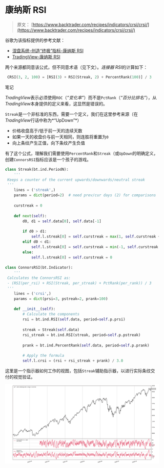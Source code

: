 # 康纳斯 RSI

> 原文： [https://www.backtrader.com/recipes/indicators/crsi/crsi/](https://www.backtrader.com/recipes/indicators/crsi/crsi/)

谷歌为该指标提供的参考文献：

*   [涅盘系统-创造“终极”指标-康纳斯 RSI](https://www.nirvanasystems.com/ultimate-indicator-connors-rsi/)
*   [TradingView-康纳斯 RSI](https://www.tradingview.com/wiki/Connors_RSI_(CRSI))

两个来源都同意该公式，但不同意术语（见下文）。*连接器 RSI*的计算如下：

```py
 CRSI(3, 2, 100) = [RSI(3) + RSI(Streak, 2) + PercentRank(100)] / 3 
```

笔记

*TradingView*表示必须使用`ROC`（*“变化率”*）而不是`PctRank`（*“百分比排名”*），从*TradingView*本身提供的定义来看，这显然是错误的。

`Streak`是一个非标准的东西，需要一个定义，我们在这里参考来源（在*TradingView*行话中称为*“UpDown”*）

*   价格收盘高于/低于前一天的连续天数
*   如果一天的收盘价与前一天相同，则连胜将重置为`0`
*   向上条纹产生正值，向下条纹产生负值

有了这个公式，理解我们需要使用`PercentRank`和`Streak`（或`UpDown`的明确定义，创建`ConnorsRSI`指标应该是一个孩子的游戏。

```py
class Streak(bt.ind.PeriodN):
    '''
 Keeps a counter of the current upwards/downwards/neutral streak
 '''
    lines = ('streak',)
    params = dict(period=2)  # need prev/cur days (2) for comparisons

    curstreak = 0

    def next(self):
        d0, d1 = self.data[0], self.data[-1]

        if d0 > d1:
            self.l.streak[0] = self.curstreak = max(1, self.curstreak + 1)
        elif d0 < d1:
            self.l.streak[0] = self.curstreak = min(-1, self.curstreak - 1)
        else:
            self.l.streak[0] = self.curstreak = 0

class ConnorsRSI(bt.Indicator):
    '''
 Calculates the ConnorsRSI as:
 - (RSI(per_rsi) + RSI(Streak, per_streak) + PctRank(per_rank)) / 3
 '''
    lines = ('crsi',)
    params = dict(prsi=3, pstreak=2, prank=100)

    def __init__(self):
        # Calculate the components
        rsi = bt.ind.RSI(self.data, period=self.p.prsi)

        streak = Streak(self.data)
        rsi_streak = bt.ind.RSI(streak, period=self.p.pstreak)

        prank = bt.ind.PercentRank(self.data, period=self.p.prank)

        # Apply the formula
        self.l.crsi = (rsi + rsi_streak + prank) / 3.0 
```

这里是一个指示器如何工作的视图，包括`Streak`辅助指示器，以进行实际条纹交付的视觉验证。

[![!CRSI View](img/7f2657d04f60a9db60a1853cf9dd78c8.png)](../crsi.png)